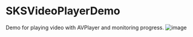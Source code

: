 # SKSVideoPlayerDemo
Demo for playing video with AVPlayer and monitoring progress.
![image](https://github.com/abredo/SKSVideoPlayerDemo/blob/master/VideoPlayerDemo.gif) 
